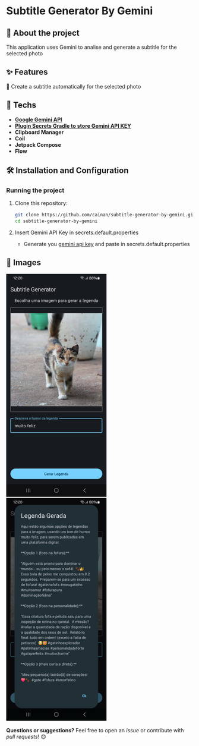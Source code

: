 # Subtitle Generator By Gemini

## 📌 About the project

This application uses Gemini to analise and generate a subtitle for the selected photo

## ✨ Features

🔹 Create a subtitle automatically for the selected photo

## 🚀 Techs

- **[Google Gemini API](https://ai.google.dev/gemini-api/docs/get-started/tutorial?lang=android&hl=pt-br#prerequisites)**
- **[Plugin Secrets Gradle to store Gemini API KEY](https://github.com/google/secrets-gradle-plugin)**
- **Clipboard Manager**
- **Coil**
- **Jetpack Compose**
- **Flow**

## 🛠 Installation and Configuration

### Running the project

1. Clone this repository:
   ```sh
   git clone https://github.com/cainan/subtitle-generator-by-gemini.git
   cd subtitle-generator-by-gemini
   ```
   
2. Insert Gemini API Key in secrets.default.properties
   - Generate you [gemini api key](https://ai.google.dev/gemini-api/docs/get-started/tutorial?lang=android&hl=pt-br#set-up-api-key) and paste in secrets.default.properties


## 📸 Images

![img.png](img.png)
![img_1.png](img_1.png)


**Questions or suggestions?** Feel free to open an _issue_ or contribute with _pull requests_! 😊